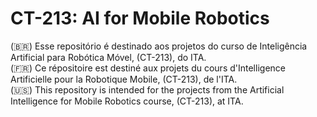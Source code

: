 # CT-213: AI for Mobile Robotics

(:brazil:) Esse repositório é destinado aos projetos do curso de Inteligência Artificial para Robótica Móvel, (CT-213), do ITA. \
(:fr:) Ce répositoire est destiné aux projets du cours d'Intelligence Artificielle pour la Robotique Mobile, (CT-213), de l'ITA. \
(:us:) This repository is intended for the projects from the Artificial Intelligence for Mobile Robotics course, (CT-213), at ITA. 
